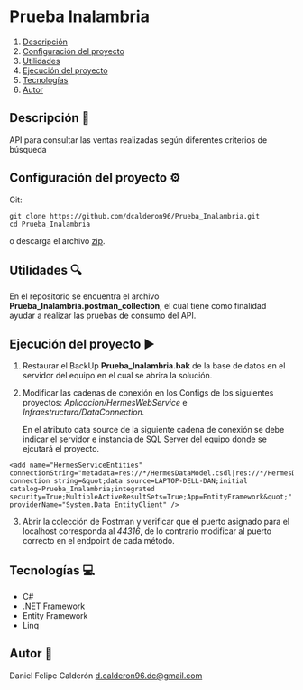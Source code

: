 # Prueba Inalambria
1. [Descripción](#Descripción-)
2. [Configuración del proyecto](#configuraci%C3%B3n-del-proyecto-%EF%B8%8F)
3. [Utilidades](#Utilidades-)
4. [Ejecución del proyecto](#ejecuci%C3%B3n-del-proyecto-%EF%B8%8F)
5. [Tecnologías](#Tecnologías-)
6. [Autor](#Autor-)

## Descripción 📖
API para consultar las ventas realizadas según diferentes criterios de búsqueda

## Configuración del proyecto ⚙️
Git:

    git clone https://github.com/dcalderon96/Prueba_Inalambria.git
    cd Prueba_Inalambria

o descarga el archivo [zip](https://github.com/dcalderon96/Prueba_Inalambria/archive/refs/heads/master.zip).

## Utilidades 🔍
En el repositorio se encuentra el archivo **Prueba_Inalambria.postman_collection**, el cual tiene como finalidad ayudar a realizar las pruebas de consumo del API.

## Ejecución del proyecto ▶️
1. Restaurar el BackUp **Prueba_Inalambria.bak** de la base de datos en el servidor del equipo en el cual se abrira la solución.
2. Modificar las cadenas de conexión en los Configs de los
siguientes proyectos: *Aplicacion/HermesWebService* e *Infraestructura/DataConnection.* 

    En el atributo data source de la siguiente cadena de conexión se debe indicar el servidor e instancia de SQL Server del equipo donde se ejcutará el proyecto.

```
<add name="HermesServiceEntities" connectionString="metadata=res://*/HermesDataModel.csdl|res://*/HermesDataModel.ssdl|res://*/HermesDataModel.msl;provider=System.Data.SqlClient;provider connection string=&quot;data source=LAPTOP-DELL-DAN;initial catalog=Prueba_Inalambria;integrated security=True;MultipleActiveResultSets=True;App=EntityFramework&quot;" providerName="System.Data EntityClient" />
``` 
3. Abrir la colección de Postman y verificar que el puerto asignado para el localhost corresponda al *44316*, de lo contrario modificar al puerto correcto en el endpoint de cada método.

## Tecnologías 💻
- C#
- .NET Framework
- Entity Framework
- Linq

## Autor 👨
Daniel Felipe Calderón <d.calderon96.dc@gmail.com>